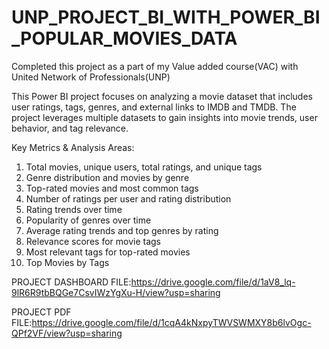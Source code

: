 # UNP_PROJECT_BI_WITH_POWER_BI_POPULAR_MOVIES_DATA

Completed this project as a part of my Value added course(VAC) with United Network of Professionals(UNP)

This Power BI project focuses on analyzing a movie dataset that includes user ratings, tags, genres, and external links to IMDB and TMDB. The project leverages multiple datasets to gain insights into movie trends, user behavior, and tag relevance.

Key Metrics & Analysis Areas:
1) Total movies, unique users, total ratings, and unique tags
2) Genre distribution and movies by genre
3) Top-rated movies and most common tags
4) Number of ratings per user and rating distribution
5) Rating trends over time
6) Popularity of genres over time
7) Average rating trends and top genres by rating
8) Relevance scores for movie tags
9) Most relevant tags for top-rated movies
10) Top Movies by Tags

PROJECT DASHBOARD FILE:https://drive.google.com/file/d/1aV8_lq-9lR6R9tbBQGe7CsvIWzYgXu-H/view?usp=sharing 

PROJECT PDF FILE:https://drive.google.com/file/d/1cqA4kNxpyTWVSWMXY8b6lvOgc-QPf2VF/view?usp=sharing
